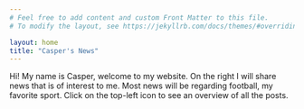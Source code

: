 ```yaml
---
# Feel free to add content and custom Front Matter to this file.
# To modify the layout, see https://jekyllrb.com/docs/themes/#overriding-theme-defaults

layout: home
title: "Casper's News"
---
```


Hi! My name is Casper, welcome to my website. On the right
I will share news that is of interest to me.
Most news will be regarding football, my favorite sport.
Click on the top-left icon to see an overview of all the posts.